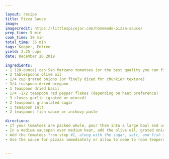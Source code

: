 ```yaml
---

layout: recipe
title: Pizza Sauce
image:
imagecredit: https://littlespicejar.com/homemade-pizza-sauce/
prep_time: 5 min
cook_time: 30 min
total_time: 35 min
tags: Keeper, Entree
yield: 2.25 cups
date: December 26 2019

ingredients:
- 1 (28-ounce) can San Marzano tomatoes (or the best quality you can find)
- 2 tablespoons olive oil
- 1/4 cup grated onions (or finely diced for chunkier texture)
- 3/4 teaspoon dried oregano
- 1 teaspoon dried basil
- 1/4 -1/2 teaspoon red pepper flakes (depending on heat preference)
- 3 cloves garlic (grated or minced)
- 2 teaspoons granulated sugar
- 1 teaspoon salt
- 2 teaspoons fish sauce or anchovy paste

directions:
- If your tomatoes are packed whole, pour them into a large bowl and using your hands break down the tomatoes so that they’re chunky but not completely liquidy. This can also be done with an immersion stick blender by just pulsing it a few times. Set aside.
- In a medium saucepan over medium heat, add the olive oil, grated onions, oregano, basil, and red pepper flakes. Allow the oil to cook the ingredients for 3-4 minutes, stirring as necessary. Add the garlic and continue to cook for another minute.
- Add the tomatoes from step #1, along with the sugar, salt, and fish sauce/ancovy paste. Turn the heat down to low-medium and allow the sauce to simmer for 30 minutes. Taste the sauce and adjust seasonings to preference. If you’d like a more concentrated tomato flavor, you can continue to simmer the sauce for an addition 15 minutes.
- Use the sauce for pizzas immediately or allow to come to room temperature before storing in containers. Sauce can be refrigerated for up to 1 week or frozen for up to 3 months.
 

---
```

